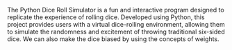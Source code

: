The Python Dice Roll Simulator is a fun and interactive program designed to replicate the experience of rolling dice.
Developed using Python, this project provides users with a virtual dice-rolling environment, allowing them to simulate the randomness and excitement of throwing traditional six-sided dice.
We can also make the dice biased by using the concepts of weights.
